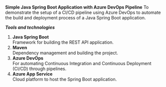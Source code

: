 ****Simple Java Spring Boot Application with Azure DevOps Pipeline****
          To demonstrate the setup of a CI/CD pipeline using Azure DevOps to automate the build and deployment process of a Java Spring Boot application.

***Tools and technologies***  
1. **Java Spring Boot**  
          Framework for building the REST API application.  
2. **Maven**  
          Dependency management and building the project.  
3. **Azure DevOps**  
          For automating Continuous Integration and Continuous Deployment (CI/CD) through pipelines.  
4. **Azure App Service**  
          Cloud platform to host the Spring Boot application.
